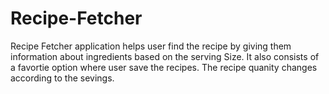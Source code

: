 # Recipe-Fetcher

Recipe Fetcher application helps user find the recipe by giving them information about ingredients based on the serving Size.
It also consists of a favortie option where user save the recipes.
The recipe quanity changes according to the sevings.
